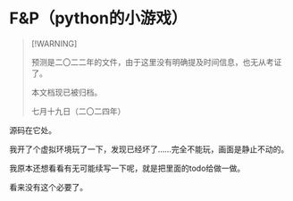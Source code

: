 # F&P（python的小游戏）
>
> [!WARNING]
>
> 预测是二〇二二年的文件，由于这里没有明确提及时间信息，也无从考证了。
>
> 本文档现已被归档。
>
> 七月十九日（二〇二四年）

源码在它处。

我开了个虚拟环境玩了一下，发现已经坏了……完全不能玩，画面是静止不动的。

我原本还想看看有无可能续写一下呢，就是把里面的todo给做一做。

看来没有这个必要了。
